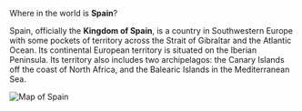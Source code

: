 Where in the world is **Spain**?
<!--question-->
Spain, officially the **Kingdom of Spain**, is a country in Southwestern Europe with some pockets of territory across the Strait of Gibraltar and the Atlantic Ocean.  Its continental European territory is situated on the Iberian Peninsula. Its territory also includes two archipelagos: the Canary Islands off the coast of North Africa, and the Balearic Islands in the Mediterranean Sea.

![Map of Spain](images/EU-Spain_(orthographic_projection).svg)